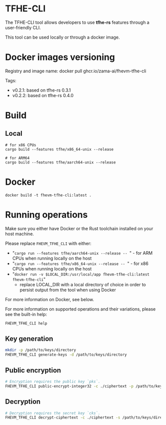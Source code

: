# TFHE-CLI

The TFHE-CLI tool allows developers to use __tfhe-rs__ features through a user-friendly CLI.

This tool can be used locally or through a docker image.


# Docker images versioning

Registry and image name: docker pull ghcr.io/zama-ai/fhevm-tfhe-cli

Tags:

* v0.2.1: based on tfhe-rs 0.3.1
* v0.2.2: based on tfhe-rs 0.4.0

# Build

## Local
```
# for x86 CPUs
cargo build --features tfhe/x86_64-unix --release

# for ARM64
cargo build --features tfhe/aarch64-unix --release
```

# Docker
```
docker build -t fhevm-tfhe-cli:latest .
```

# Running operations

Make sure you either have Docker or the Rust toolchain installed on your host machine.

Please replace `FHEVM_TFHE_CLI` with either:
 * "`cargo run --features tfhe/aarch64-unix --release -- `" - for ARM CPUs when running locally on the host
 * "`cargo run --features tfhe/x86_64-unix --release -- `" - for x86 CPUs when running locally on the host
 * "`docker run -v $LOCAL_DIR:/usr/local/app fhevm-tfhe-cli:latest fhevm-tfhe-cli`"
    * replace LOCAL_DIR with a local directory of choice in order to persist output from the tool when using Docker

For more information on Docker, see below.

For more information on supported operations and their variations, please see the built-in help:
```bash
FHEVM_TFHE_CLI help
```

## Key generation

```bash
mkdir -p /path/to/keys/directory
FHEVM_TFHE_CLI generate-keys -d /path/to/keys/directory
```

## Public encryption

```bash
# Encryption requires the public key `pks`.
FHEVM_TFHE_CLI public-encrypt-integer32 -c ./ciphertext -p /path/to/keys/directory/pks -v 42
```

## Decryption

```bash
# Decryption requires the secret key `cks`.
FHEVM_TFHE_CLI decrypt-ciphertext -c ./ciphertext -s /path/to/keys/directory/cks
```

<!--
# Using published Docker images

One needs to login to ghcr.io to download the published image.

<br />
<details>
  <summary>How to login into Zama github packages</summary>
<br />

1. Create a PAT (Personnal Access token) in github **developer settings** with a read (write if necessary) access to Zama github registry. 
2. Execute docker login ghcr.io with your **github account name** and the **newly created PAT**.

![PAT](./resources/PAT_github_packages.png)
</details>
<br />
-->
